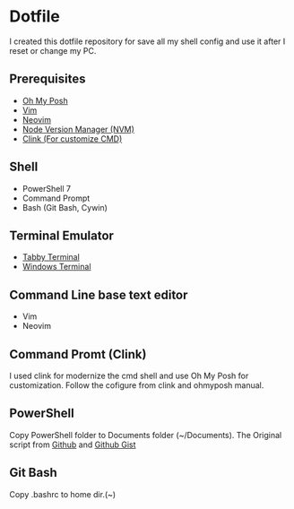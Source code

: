 # Dotfile

I created this dotfile repository for save all my shell config and use it after I reset or change my PC.

## Prerequisites

- [Oh My Posh](https://ohmyposh.dev/)
- [Vim](https://www.vim.org/)
- [Neovim](https://neovim.io/)
- [Node Version Manager (NVM)](https://github.com/nvm-sh/nvm)
- [Clink (For customize CMD)](https://github.com/chrisant996/clink)

## Shell

- PowerShell 7
- Command Prompt
- Bash (Git Bash, Cywin)

## Terminal Emulator

- [Tabby Terminal](https://tabby.sh/)
- [Windows Terminal](https://github.com/microsoft/terminal)

## Command Line base text editor

- Vim
- Neovim

## Command Promt (Clink)

I used clink for modernize the cmd shell and use Oh My Posh for customization. Follow the cofigure from clink and ohmyposh manual.

## PowerShell

Copy PowerShell folder to Documents folder (~/Documents). The Original script from [Github](https://github.com/ChrisTitusTech/powershell-profile) and [Github Gist](https://gist.github.com/timsneath/19867b12eee7fd5af2ba)

## Git Bash

Copy .bashrc to home dir.(~)
